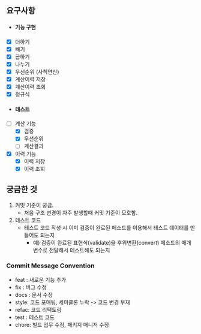 ## 요구사항
- #### 기능 구현
- [x] 더하기
- [x] 빼기
- [x] 곱하기
- [x] 나누기
- [x] 우선순위 (사칙연산)
- [x] 계산이력 저장
- [x] 계산이력 조회
- [x] 정규식
- #### 테스트
- [ ] 계산 기능
  - [x] 검증 
  - [x] 우선순위
  - [ ] 계산결과
- [x] 이력 기능
  - [x] 이력 저장
  - [x] 이력 조회

## 궁금한 것
1. 커밋 기준이 궁금.
   * 처음 구조 변경이 자주 발생할때 커밋 기준이 모호함.
2. 테스트 코드
   * 테스트 코드 작성 시 이미 검증이 완료된 메소드를 이용해서 테스트 데이터를 만들어도 되는지
     * 예) 검증이 완료된 표현식(validate)을 후위변환(convert) 메소드의 매개변수로 전달해서 테스트해도 되는지

### Commit Message Convention
- feat : 새로운 기능 추가
- fix  : 버그 수정
- docs : 문서 수정
- style: 코드 포매팅, 세미클론 누락 -> 코드 변경 부재
- refac: 코드 리팩토링
- test : 테스트 코드
- chore: 빌드 업무 수정, 패키지 매니저 수정